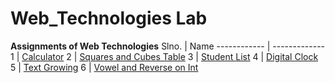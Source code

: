 # Web_Technologies Lab
**Assignments of Web Technologies**
Slno. | Name
------------ | -------------
1 | [Calculator](https://subbireddy143.github.io/Web_Technologies/Calculator/Calculator.html)
2 | [Squares and Cubes Table](https://subbireddy143.github.io/Web_Technologies/Squares%20and%20cubes%20Table/sqcutable.html)
3 | [Student List](https://subbireddy143.github.io/Web_Technologies/Student%20List/studentlist.xml)
4 | [Digital Clock](https://subbireddy143.github.io/Web_Technologies/DigitalClock/DigitalClock.php)
5 | [Text Growing](https://subbireddy143.github.io/Web_Technologies/TextGrowing/TextGrowing.html)
6 | [Vowel and Reverse on Int](https://subbireddy143.github.io/Web_Technologies/VowelAndReverseonInt/VowelAndReverse.html)
